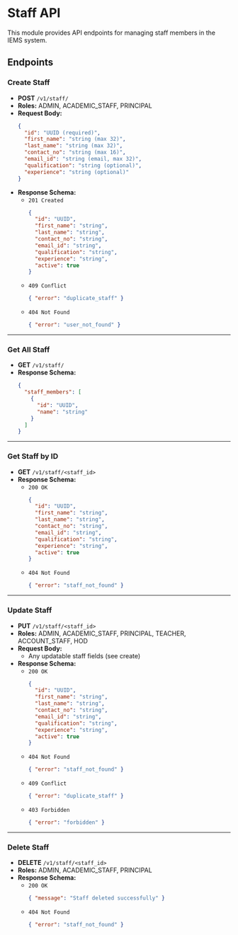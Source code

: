 # Staff API

This module provides API endpoints for managing staff members in the IEMS system.

## Endpoints

### Create Staff

- **POST** `/v1/staff/`
- **Roles:** ADMIN, ACADEMIC_STAFF, PRINCIPAL
- **Request Body:**
    ```json
    {
      "id": "UUID (required)",
      "first_name": "string (max 32)",
      "last_name": "string (max 32)",
      "contact_no": "string (max 16)",
      "email_id": "string (email, max 32)",
      "qualification": "string (optional)",
      "experience": "string (optional)"
    }
    ```
- **Response Schema:**
    - `201 Created`
      ```json
      {
        "id": "UUID",
        "first_name": "string",
        "last_name": "string",
        "contact_no": "string",
        "email_id": "string",
        "qualification": "string",
        "experience": "string",
        "active": true
      }
      ```
    - `409 Conflict`
      ```json
      { "error": "duplicate_staff" }
      ```
    - `404 Not Found`
      ```json
      { "error": "user_not_found" }
      ```

---

### Get All Staff

- **GET** `/v1/staff/`
- **Response Schema:**
    ```json
    {
      "staff_members": [
        {
          "id": "UUID",
          "name": "string"
        }
      ]
    }
    ```

---

### Get Staff by ID

- **GET** `/v1/staff/<staff_id>`
- **Response Schema:**
    - `200 OK`
      ```json
      {
        "id": "UUID",
        "first_name": "string",
        "last_name": "string",
        "contact_no": "string",
        "email_id": "string",
        "qualification": "string",
        "experience": "string",
        "active": true
      }
      ```
    - `404 Not Found`
      ```json
      { "error": "staff_not_found" }
      ```

---

### Update Staff

- **PUT** `/v1/staff/<staff_id>`
- **Roles:** ADMIN, ACADEMIC_STAFF, PRINCIPAL, TEACHER, ACCOUNT_STAFF, HOD
- **Request Body:**  
    - Any updatable staff fields (see create)
- **Response Schema:**
    - `200 OK`
      ```json
      {
        "id": "UUID",
        "first_name": "string",
        "last_name": "string",
        "contact_no": "string",
        "email_id": "string",
        "qualification": "string",
        "experience": "string",
        "active": true
      }
      ```
    - `404 Not Found`
      ```json
      { "error": "staff_not_found" }
      ```
    - `409 Conflict`
      ```json
      { "error": "duplicate_staff" }
      ```
    - `403 Forbidden`
      ```json
      { "error": "forbidden" }
      ```

---

### Delete Staff

- **DELETE** `/v1/staff/<staff_id>`
- **Roles:** ADMIN, ACADEMIC_STAFF, PRINCIPAL
- **Response Schema:**
    - `200 OK`
      ```json
      { "message": "Staff deleted successfully" }
      ```
    - `404 Not Found`
      ```json
      { "error": "staff_not_found" }
      ```

